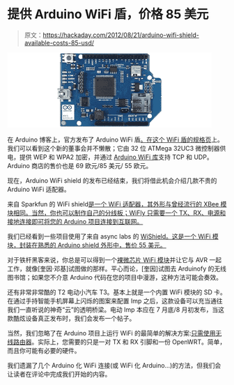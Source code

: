 # 提供 Arduino WiFi 盾，价格 85 美元

> 原文：<https://hackaday.com/2012/08/21/arduino-wifi-shield-available-costs-85-usd/>

![](img/5254e9db4334cb88006e5eaae03ee639.png "wifi")

在 Arduino 博客上，官方发布了 Arduino WiFi 盾[。在这个 WiFi 盾的](http://arduino.cc/blog/2012/08/16/the-arduino-wifi-shield-is-now-available/)[规格页](http://arduino.cc/en/Main/ArduinoWiFiShield)上。我们可以看到这个新的董事会并不懒散；它由 32 位 ATMega 32UC3 微控制器供电，提供 WEP 和 WPA2 加密，并通过 [Arduino WiFi 库](http://arduino.cc/en/Reference/WiFi)支持 TCP 和 UDP。Arduino 商店的售价也是 69 欧元/85 美元/ 55 欧元。

现在，Arduino WiFi shield 的发布已经结束，我们将借此机会介绍几款不贵的 Arduino WiFi 适配器。

来自 Sparkfun 的 WiFi shield[是一个 WiFi 适配器，其外形与曾经流行的 XBee 模块相同。当然，你也可以制作自己的分线板；WiFly 只需要一个 TX、RX、电源和接地连接即可将您的 Arduino 项目连接到互联网。](https://www.sparkfun.com/products/10822)

我们已经看到一些项目使用了来自 async labs 的 [WiShield。这是一个 WiFi 模块，封装在熟悉的 Arduino shield 外形中，售价 55 美元。](http://asynclabs.com/store?page=shop.product_details&flypage=flypage.tpl&product_id=26&category_id=6)

对于铁杆黑客来说，你总是可以得到一个[裸微芯片 WiFi 模块](http://www.newark.com/microchip/mrf24wb0ma-rm/wi-fi-802-11-module-w-pcb-ant/dp/76R6666)并让它与 AVR 一起工作，就像[奎因·邓基]试图做的那样。平心而论，[奎因]试图去 Arduinofy 的无线图书馆；如果您不介意 Arduino 代码在您的项目中漫游，这种方法可能会奏效。

还有非常非常酷的 T2 电动小汽车 T3。基本上就是一个内置 WiFi 模块的 SD 卡。在通过手持智能手机屏幕上闪烁的图案来配置 Imp 之后，这款设备可以充当通往我们一直听说的神奇“云”的透明桥梁。电动 Imp 本应在 7 月底/8 月初发布，当这款酷炫设备真正发布时，我们会发布一个帖子。

当然，我们忽略了在 Arduino 项目上运行 WiFi 的最简单的解决方案:[只需使用无线路由器](http://hackaday.com/2012/06/12/nah-you-dont-need-an-ethernet-module-for-your-arduino/)。实际上，您需要的只是一对 TX 和 RX 引脚和一份 OpenWRT。简单，而且你可能有必要的硬件。

我们遗漏了几个 Arduino 化 WiFi 连接(或 WiFi 化 Arduino…)的方法，但我们会让读者在评论中完成我们开始的内容。
